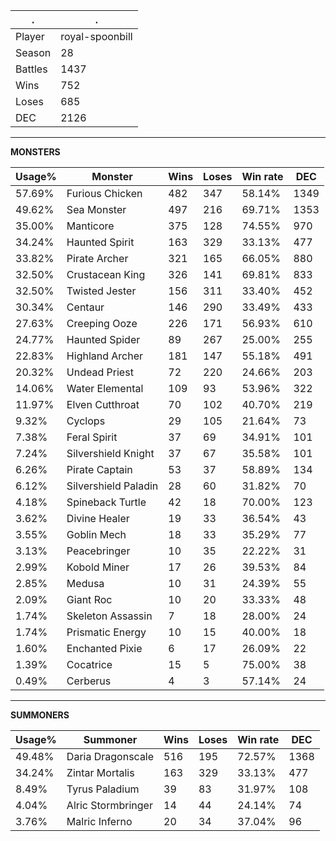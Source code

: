 .|.
|-|-
Player|royal-spoonbill
Season|28
Battles|1437
Wins|752
Loses|685
DEC|2126

---
**MONSTERS**

Usage%|Monster|Wins|Loses|Win rate|DEC|
-|-|-|-|-|-|
57.69%|Furious Chicken|482|347|58.14%|1349|
49.62%|Sea Monster|497|216|69.71%|1353|
35.00%|Manticore|375|128|74.55%|970|
34.24%|Haunted Spirit|163|329|33.13%|477|
33.82%|Pirate Archer|321|165|66.05%|880|
32.50%|Crustacean King|326|141|69.81%|833|
32.50%|Twisted Jester|156|311|33.40%|452|
30.34%|Centaur|146|290|33.49%|433|
27.63%|Creeping Ooze|226|171|56.93%|610|
24.77%|Haunted Spider|89|267|25.00%|255|
22.83%|Highland Archer|181|147|55.18%|491|
20.32%|Undead Priest|72|220|24.66%|203|
14.06%|Water Elemental|109|93|53.96%|322|
11.97%|Elven Cutthroat|70|102|40.70%|219|
9.32%|Cyclops|29|105|21.64%|73|
7.38%|Feral Spirit|37|69|34.91%|101|
7.24%|Silvershield Knight|37|67|35.58%|101|
6.26%|Pirate Captain|53|37|58.89%|134|
6.12%|Silvershield Paladin|28|60|31.82%|70|
4.18%|Spineback Turtle|42|18|70.00%|123|
3.62%|Divine Healer|19|33|36.54%|43|
3.55%|Goblin Mech|18|33|35.29%|77|
3.13%|Peacebringer|10|35|22.22%|31|
2.99%|Kobold Miner|17|26|39.53%|84|
2.85%|Medusa|10|31|24.39%|55|
2.09%|Giant Roc|10|20|33.33%|48|
1.74%|Skeleton Assassin|7|18|28.00%|24|
1.74%|Prismatic Energy|10|15|40.00%|18|
1.60%|Enchanted Pixie|6|17|26.09%|22|
1.39%|Cocatrice|15|5|75.00%|38|
0.49%|Cerberus|4|3|57.14%|24|

---
**SUMMONERS**

Usage%|Summoner|Wins|Loses|Win rate|DEC|
-|-|-|-|-|-|
49.48%|Daria Dragonscale|516|195|72.57%|1368|
34.24%|Zintar Mortalis|163|329|33.13%|477|
8.49%|Tyrus Paladium|39|83|31.97%|108|
4.04%|Alric Stormbringer|14|44|24.14%|74|
3.76%|Malric Inferno|20|34|37.04%|96|
